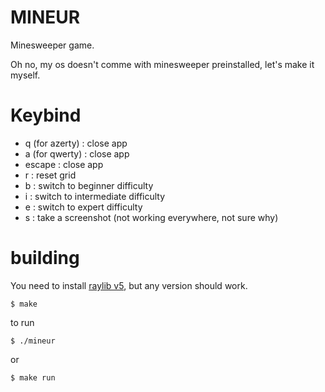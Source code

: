 # MINEUR

Minesweeper game.

Oh no, my os doesn't comme with minesweeper preinstalled, let's make it myself.

# Keybind

- q (for azerty) : close app
- a (for qwerty) : close app
- escape         : close app
- r : reset grid
- b : switch to beginner difficulty
- i : switch to intermediate difficulty
- e : switch to expert difficulty
- s : take a screenshot (not working everywhere, not sure why)

# building

You need to install [raylib v5](https://github.com/raysan5/raylib/releases/tag/5.0), but any version should work.

```console
$ make
```

to run

```console
$ ./mineur
```

or

```console
$ make run
```
